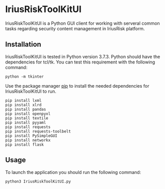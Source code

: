 # IriusRiskToolKitUI

IriusRiskToolKitUI is a Python GUI client for working with serveral common tasks regarding security content management in IriusRisk platform.

## Installation

IriusRiskToolKitUI is tested in Python version 3.7.3.
Python should have the dependencies for tcl/tk. You can test this requirement with the following command:
```
python -m tkinter
```
Use the package manager [pip](https://pip.pypa.io/en/stable/) to install the needed dependencies for IriusRiskToolKitUI to run.

```
pip install lxml
pip install xlrd
pip install pandas
pip install openpyxl
pip install textile
pip install pyyaml
pip install requests
pip install requests-toolbelt
pip install PySimpleGUI
pip install networkx
pip install flask

```

## Usage

To launch the application you should run the following command:
```
python3 IriusRiskToolKitUI.py
```
